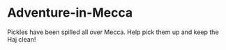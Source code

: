 # Adventure-in-Mecca
Pickles have been spilled all over Mecca.  Help pick them up and keep the Haj clean!
